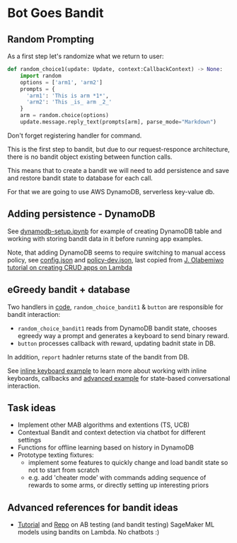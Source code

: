 # Bot Goes Bandit

## Random Prompting
As a first step let's randomize what we return to user:

```python
def random_choice1(update: Update, context:CallbackContext) -> None:
    import random
    options = ['arm1', 'arm2']
    prompts = {
      'arm1': 'This is arm *1*',
      'arm2': 'This _is_ arm _2_'
    }
    arm = random.choice(options)
    update.message.reply_text(prompts[arm], parse_mode="Markdown")
```

Don't forget registering handler for command.

This is the first step to bandit, but due to our request-responce architecture, there is no bandit object existing between function calls.

This means that to create a bandit we will need to add persistence and save and restore bandit state to database for each call.

For that we are going to use AWS DynamoDB, serverless key-value db.

## Adding persistence - DynamoDB

See [dynamodb-setup.ipynb](dynamodb-setup.ipynb) for example of creating DynamoDB table and working with storing bandit data in it before running app examples.

Note, that adding DynamoDB seems to require switching to manual access policy, see [config.json](../tg-bandits/.chalice/config.json) and [policy-dev.json](../tg-bandits/.chalice/policy-dev.json), last copied from [J. Olabemiwo tutorial on creating CRUD apps on Lambda](https://auth0.com/blog/how-to-create-crud-rest-api-with-aws-chalice/)

## eGreedy bandit + database

Two handlers in [code](../tg-bandits/app.py), `random_choice_bandit1` & `button` are responsible for bandit interaction:

- `random_choice_bandit1` reads from DynamoDB bandit state, chooses egreedy way a prompt and generates a keyboard to send binary reward.
- `button` processes callback with reward, updating badnit state in DB.

In addition, `report` hadnler returns state of the bandit from DB.

See [inline keyboard example](https://github.com/python-telegram-bot/python-telegram-bot/blob/master/examples/inlinekeyboard.py) to learn more about working with inline keyboards,
callbacks and [advanced example](https://github.com/python-telegram-bot/python-telegram-bot/blob/master/examples/inlinekeyboard2.py) for state-based conversational interaction.

## Task ideas

- Implement other MAB algorithms and extentions (TS, UCB)
- Contextual Bandit and context detection via chatbot for different settings
- Functions for offline learning based on history in DynamoDB
- Prototype texting fixtures: 
    - implement some features to quickly change and load bandit state so not to start from scratch
    - e.g. add 'cheater mode' with commands adding sequence of rewards to some arms, or directly setting up interesting priors


## Advanced references for bandit ideas

- [Tutorial](https://aws.amazon.com/blogs/machine-learning/dynamic-a-b-testing-for-machine-learning-models-with-amazon-sagemaker-mlops-projects/) and [Repo](https://github.com/aws-samples/amazon-sagemaker-ab-testing-pipeline) on AB testing (and bandit testing) SageMaker ML models using bandits on Lambda. No chatbots :)
